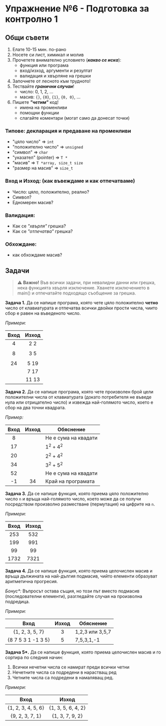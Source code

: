 # Упражнение №6 - Подготовка за контролно 1

## Общи съвети

1. Елате 10-15 мин. по-рано
2. Носете си лист, химикал и молив
3. Прочетете внимателно условието (_**какво се иска**_):
   - функция или програма
   - вход/изход, аргументи и резултат
   - валидация и хвърляне на грешки
4. Започнете от лесното към трудното!
5. Тествайте _**гранични случаи**_!
   - число: 0, 1, 2, ...
   - масив: `{}`, `{0}`, `{1}`, `{0, 0}`, ...
6. Пишете **_"четим"_** код!
   - имена на променливи
   - помощни функции
   - слагайте коментари (могат само да донесат точки)

### Типове: декларация и предаване на променливи
- "цяло число" => `int`
- "положително число" => `unsigned`
- "символ" => `char`
- "указател" (pointer) => `T *`
- "масив" => `T *array, size_t size`
- "размер на масив" => `size_t`

### Вход и Изход: (как въвеждаме и как отпечатваме)
- Число: цяло, положително, реално?
- Символ?
- Едномерен масив?

### Валидация:
- Как се _"хвърля"_ грешка?
- Как се _"отпечатва"_ грешка?

### Обхождане:
- как обхождаме масив?


## Задачи

> :warning: **Важно!** Във всички задачи, при невалидни данни или грешка, нека функцията хвърля изключение. Хванете изключението в main() и отпечатайте подходящо съобщение за грешка.

**Задача 1.** Да се напише програма, която чете цяло положително **четно** число от клавиатурата и отпечатва всички двойки прости числа, чиито сбор е равен на въведеното число.

_Примери:_

|     Вход     |   Изход   |
|:------------:|:---------:|
| 4 | 2 2 |
| | |
| 8 | 3 5 |
| | |
| 24 | 5 19 |
| | 7 17 |
| | 11 13 |


**Задача 2.** Да се напише програма, която чете произволен брой цели положителни числа от клавиатурата (докато потребителя не въведе нула или отрицателно число) и извежда най-голямото число, което е сбор на два точни квадрата.

_Пример:_

|     Вход     |   Изход   | Обяснение |
|:------------:|:---------:|-----------|
| 8  |      | Не е сума на квадати |
| 17 |      | $1^2 + 4^2$ |
| 20 |      | $2^2 + 4^2$ |
| 34 |      | $3^2 + 5^2$ |
| 52 |      | Не е сума на квадати |
| -1 |  34  | Край на програмата |


**Задача 3.** Да се напише функция, която приема цяло положително число `n` и връща най-голямото число, което може да се получи посредством произволно разместване (пермутация) на цифрите на `n`.

_Примери:_

|     Вход     |   Изход   |
|:------------:|:---------:|
| 253 | 532 |
| 199 | 991 |
| 99  | 99  |
| 1732 | 7321 |


**Задача 4.** Да се напише функция, която приема целочислен масив и връща дължината на най-дългия подмасив, чийто елементи образуват аритметична прогресия.

_Бонус&ast;:_ Въпросът остава същия, но този път вместо подмасив (последователни елементи), разгледайте случая на произволна подредица.

_Примери:_

|     Вход     |   Изход   | Обяснение |
|:------------:|:---------:|-----------|
| {1, 2, 3, 5, 7} | 3 | 1,2,3 или 3,5,7 |
| {8 7 5 3 1 -1 3 5} | 5 | 7,5,3,1,-1 |

**Задача 5&ast;.** Да се напише функция, която приема целочислен масив и го сортира по следния начин:
1. Всички нечетни числа се намират преди всички четни
2. Нечетните числа са подредени в нарастващ ред
3. Четните числа са подредени в намаляващ ред.

_Примери:_

|     Вход     |   Изход   |
|:------------:|:---------:|
| {1, 2, 3, 4, 5, 6} | {1, 3, 5, 6, 4, 2} |
| {9, 2, 3, 7, 1} | {1, 3, 7, 9, 2} |
